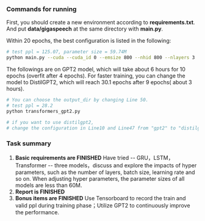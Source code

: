 ### Commands for running

First, you should create a new environment according to **requirements.txt**. And put **data/gigaspeech** at the same directory with **main.py**.

Within 20 epochs, the best configuration is listed in the following:

```bash
# test ppl = 125.07, parameter size = 59.74M
python main.py --cuda --cuda_id 0 --emsize 800 --nhid 800 --nlayers 3  # Or bash run.sh
```

The followings are on GPT2 model, which will take about 6 hours for 10 epochs (overfit after 4 epochs). For faster training, you can change the model to DistilGPT2, which will reach 30.1 epochs after 9 epochs( about 3 hours).

```bash
# You can choose the output_dir by changing Line 50.
# test ppl = 28.2
python transformers_gpt2.py

# if you want to use distilgpt2,
# change the configuration in Line10 and Line47 from "gpt2" to "distilgpt2".
```

### Task summary

1. **Basic requirements are FINISHED** Have tried -- GRU，LSTM，Transformer -- three models，discuss and explore the impacts of hyper parameters, such as the number of layers, batch size, learning rate and so on. When adjusting hyper parameters, the parameter sizes of all models are less than 60M.
2. **Report is FINISHED** 
3. **Bonus items are FINISHED** Use Tensorboard to record the train and valid ppl during training phase；Utilize GPT2 to continuously improve the performance.
